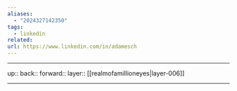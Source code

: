 ```yaml
---
aliases:
  - "2024327142350"
tags:
  - linkedin
related: 
url: https://www.linkedin.com/in/adamesch
---
```




***

up:: 
back:: 
forward:: 
layer:: [[realmofamillioneyes|layer-006]]

***
